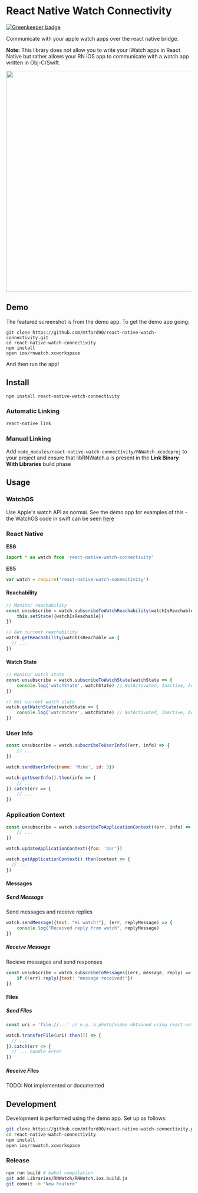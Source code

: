 # React Native Watch Connectivity

[![Greenkeeper badge](https://badges.greenkeeper.io/mtford90/react-native-watch-connectivity.svg)](https://greenkeeper.io/)

Communicate with your apple watch apps over the react native bridge.

**Note:** This library does not allow you to write your iWatch apps in React Native but rather allows your RN iOS app to communicate with a watch app written in Obj-C/Swift.

<img height=600 src="https://github.com/mtford90/react-native-watch-connectivity/blob/06001bb1d15bcdb9607c35d75c7c7ab463c71e86/assets/screenshot.png?raw=true"/>

## Demo

The featured screenshot is from the demo app. To get the demo app going:

```
git clone https://github.com/mtford90/react-native-watch-connectivity.git
cd react-native-watch-connectivity
npm install
open ios/rnwatch.xcworkspace
```

And then run the app!

## Install

```bash
npm install react-native-watch-connectivity
```

### Automatic Linking

```bash
react-native link
```

### Manual Linking

Add `node_modules/react-native-watch-connectivity/RNWatch.xcodeproj` to your project and ensure that libRNWatch.a is present in the **Link Binary With Libraries** build phase

## Usage

### WatchOS

Use Apple's watch API as normal. See the demo app for examples of this - the WatchOS code in swift can be seen [here](https://github.com/mtford90/react-native-watch-connectivity/tree/master/ios)

### React Native

**ES6**

```js
import * as watch from 'react-native-watch-connectivity'
```

**ES5**

```js
var watch = require('react-native-watch-connectivity')
```

#### Reachability

```js
// Monitor reachability
const unsubscribe = watch.subscribeToWatchReachability(watchIsReachable => {
    this.setState({watchIsReachable})
})

// Get current reachability
watch.getReachability(watchIsReachable => {
  // ...
})
```

#### Watch State

```js
// Monitor watch state
const unsubscribe = watch.subscribeToWatchState(watchState => {
    console.log('watchState', watchState) // NotActivated, Inactive, Activated
})

// Get current watch state
watch.getWatchState(watchState => {
    console.log('watchState', watchState) // NotActivated, Inactive, Activated
})
```

### User Info

```js
const unsubscribe = watch.subscribeToUserInfo((err, info) => {
    // ...
})
```

```js
watch.sendUserInfo({name: 'Mike', id: 5})
```

```js
watch.getUserInfo().then(info => {
    // ...
}).catch(err => {
    // ...
})
```

### Application Context

```js
const unsubscribe = watch.subscribeToApplicationContext((err, info) => {
    // ...
})

watch.updateApplicationContext({foo: 'bar'})

watch.getApplicationContext().then(context => {
  // ...
})
```

#### Messages

##### Send Message

Send messages and receive replies

```js
watch.sendMessage({text: "Hi watch!"}, (err, replyMessage) => {
    console.log("Received reply from watch", replyMessage)
})
```

##### Receive Message

Recieve messages and send responses

```js
const unsubscribe = watch.subscribeToMessages((err, message, reply) => {
    if (!err) reply({text: "message received!"})
})
```

#### Files

##### Send Files

```js
const uri = 'file://...' // e.g. a photo/video obtained using react-native-image-picker

watch.transferFile(uri).then(() => {
  // ...
}).catch(err => {
  // ... handle error
})
```

##### Receive Files

TODO: Not implemented or documented

## Development

Development is performed using the demo app. Set up as follows:

```bash
git clone https://github.com/mtford90/react-native-watch-connectivity.git
cd react-native-watch-connectivity
npm install
open ios/rnwatch.xcworkspace
```

### Release

```bash
npm run build # babel compilation
git add Libraries/RNWatch/RNWatch.ios.build.js
git commit -m "New Feature"
```